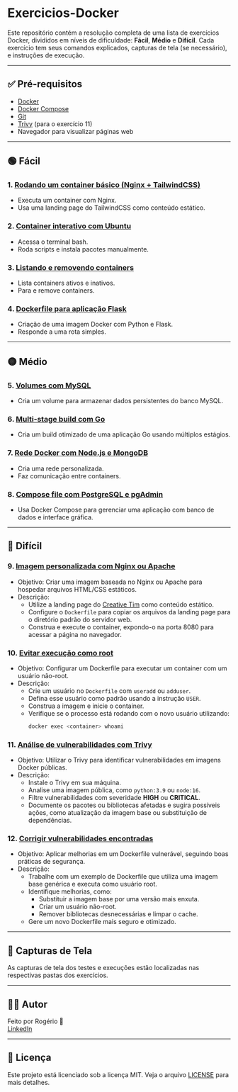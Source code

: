 # Exercicios-Docker

Este repositório contém a resolução completa de uma lista de exercícios Docker, divididos em níveis de dificuldade: **Fácil**, **Médio** e **Difícil**. Cada exercício tem seus comandos explicados, capturas de tela (se necessário), e instruções de execução.

---

## ✅ Pré-requisitos

- [Docker](https://www.docker.com/)
- [Docker Compose](https://docs.docker.com/compose/)
- [Git](https://git-scm.com/)
- [Trivy](https://github.com/aquasecurity/trivy) (para o exercício 11)
- Navegador para visualizar páginas web

---

## 🟢 Fácil

### 1. [Rodando um container básico (Nginx + TailwindCSS)](Exercicio01/README.md)  
- Executa um container com Nginx.
- Usa uma landing page do TailwindCSS como conteúdo estático.

### 2. [Container interativo com Ubuntu](Exercicio02/README.md)  
- Acessa o terminal bash.
- Roda scripts e instala pacotes manualmente.

### 3. [Listando e removendo containers](Exercicio03/README.md)  
- Lista containers ativos e inativos.
- Para e remove containers.

### 4. [Dockerfile para aplicação Flask](Exercicio04/README.md)  
- Criação de uma imagem Docker com Python e Flask.
- Responde a uma rota simples.

---

## 🟡 Médio

### 5. [Volumes com MySQL](Exercicio05/README.md)  
- Cria um volume para armazenar dados persistentes do banco MySQL.

### 6. [Multi-stage build com Go](Exercicio06/README.md)  
- Cria um build otimizado de uma aplicação Go usando múltiplos estágios.

### 7. [Rede Docker com Node.js e MongoDB](Exercicio07/README.md)  
- Cria uma rede personalizada.
- Faz comunicação entre containers.

### 8. [Compose file com PostgreSQL e pgAdmin](Exercicio08/README.md)  
- Usa Docker Compose para gerenciar uma aplicação com banco de dados e interface gráfica.

---

## 🔴 Difícil

### 9. [Imagem personalizada com Nginx ou Apache](Exercicio09/README.md)  
- Objetivo: Criar uma imagem baseada no Nginx ou Apache para hospedar arquivos HTML/CSS estáticos.
- Descrição:
  - Utilize a landing page do [Creative Tim](https://www.creative-tim.com/) como conteúdo estático.
  - Configure o `Dockerfile` para copiar os arquivos da landing page para o diretório padrão do servidor web.
  - Construa e execute o container, expondo-o na porta 8080 para acessar a página no navegador.

### 10. [Evitar execução como root](Exercicio10/README.md)  
- Objetivo: Configurar um Dockerfile para executar um container com um usuário não-root.
- Descrição:
  - Crie um usuário no `Dockerfile` com `useradd` ou `adduser`.
  - Defina esse usuário como padrão usando a instrução `USER`.
  - Construa a imagem e inicie o container.
  - Verifique se o processo está rodando com o novo usuário utilizando:
    ```bash
    docker exec <container> whoami
    ```

### 11. [Análise de vulnerabilidades com Trivy](Exercicio11/README.md)  
- Objetivo: Utilizar o Trivy para identificar vulnerabilidades em imagens Docker públicas.
- Descrição:
  - Instale o Trivy em sua máquina.
  - Analise uma imagem pública, como `python:3.9` ou `node:16`.
  - Filtre vulnerabilidades com severidade **HIGH** ou **CRITICAL**.
  - Documente os pacotes ou bibliotecas afetadas e sugira possíveis ações, como atualização da imagem base ou substituição de dependências.

### 12. [Corrigir vulnerabilidades encontradas](Exercicio12/README.md)  
- Objetivo: Aplicar melhorias em um Dockerfile vulnerável, seguindo boas práticas de segurança.
- Descrição:
  - Trabalhe com um exemplo de Dockerfile que utiliza uma imagem base genérica e executa como usuário root.
  - Identifique melhorias, como:
    - Substituir a imagem base por uma versão mais enxuta.
    - Criar um usuário não-root.
    - Remover bibliotecas desnecessárias e limpar o cache.
  - Gere um novo Dockerfile mais seguro e otimizado.

---

## 📸 Capturas de Tela

As capturas de tela dos testes e execuções estão localizadas nas respectivas pastas dos exercícios.

---

## 🧑‍💻 Autor

Feito por Rogério 🚀  
[LinkedIn](https://www.linkedin.com/in/rogerio-de-lima-rodrigues/)

---

## 📄 Licença

Este projeto está licenciado sob a licença MIT. Veja o arquivo [LICENSE](./LICENSE) para mais detalhes.
